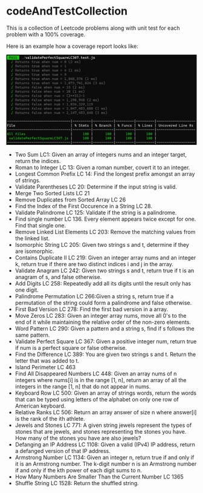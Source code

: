 # codeAndTestCollection

This is a collection of Leetcode problems along with unit test for each problem with a 100% coverage.

Here is an example how a coverage report looks like:

![Alt text](image-3.png)

- Two Sum LC1: Given an array of integers nums and an integer target, return the indices.
- Roman to Integer LC 13: Given a roman number, covert it to an integer.
- Longest Common Prefix LC 14: Find the longest prefix amongst an array of strings.
- Validate Parentheses LC 20: Determine if the input string is valid.
- Merge Two Sorted Lists LC 21
- Remove Duplicates from Sorted Array LC 26
- Find the Index of the First Occurence in a String LC 28.
- Validate Palindrome LC 125: Validate if the string is a palindrome.
- Find single number LC 136. Every element appears twice except for one. Find that single one.
- Remove Linked List Elements LC 203: Remove the matching values from the linked list.
- Isomorphic String LC 205: Given two strings s and t, determine if they are isomorphic.
- Contains Duplicate II LC 219: Given an integer array nums and an integer k, return true if there are two distinct indices i and j in the array.
- Validate Anagram LC 242: Given two strings s and t, return true if t is an anagram of s, and false otherwise. 
- Add Digits LC 258: Repeatedly add all its digits until the result only has one digit.
- Palindrome Permutation LC 266:Given a string s, return true if a permutation of the string could form a palindrome and false otherwise.
- First Bad Version LC 278: Find the first bad version in a array. 
- Move Zeros LC 283: Given an integer array nums, move all 0's to the end of it while maintaining the relative order of the non-zero elements.
- Word Pattern LC 290: Given a pattern and a string s, find if s follows the same pattern.
- Validate Perfect Square LC 367: Given a positive integer num, return true if num is a perfect square or false otherwise.
- Find the Difference LC 389: You are given two strings s and t. Return the letter that was added to t.
- Island Perimeter LC 463  
- Find All Disappeared Numbers LC 448: Given an array nums of n integers where nums[i] is in the range [1, n], return an array of all the integers in the range [1, n] that do not appear in nums.
- Keyboard Row LC 500: Given an array of strings words, return the words that can be typed using letters of the alphabet on only one row of American keyboard.
- Relative Ranks LC 506: Return an array answer of size n where answer[i] is the rank of the ith athlete.
- Jewels and Stones LC 771: A given string jewels represent the types of stones that are jewels, and stones representing the stones you have. How many of the stones you have are also jewels?
- Defanging an IP Address LC 1108: Given a valid (IPv4) IP address, return a defanged version of that IP address.
- Armstrong Number LC 1134: Given an integer n, return true if and only if it is an Armstrong number. The k-digit number n is an Armstrong number if and only if the kth power of each digit sums to n.
- How Many Numbers Are Smaller Than the Current Number LC 1365
- Shuffle String LC 1528: Return the shuffled string.